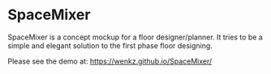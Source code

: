 SpaceMixer
=============

SpaceMixer is a concept mockup for a floor designer/planner. It tries to be a simple and elegant solution to the first phase floor designing. 

Please see the demo at: https://wenkz.github.io/SpaceMixer/
